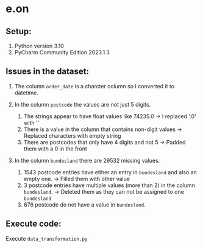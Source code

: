 # e.on

## Setup:

1. Python version 3.10
2. PyCharm Community Edition 2023.1.3


## Issues in the dataset:

1. The column `order_date` is a charcter column so I converted it to datetime.
2. In the column `postcode` the values are not just 5 digits.
   1. The strings appear to have float values like 74235.0 -> I replaced '.0' with ''
   2. There is a value in the column that contains non-digit values -> Replaced characters with empty string 
   3. There are postcodes that only have 4 digits and not 5 -> Padded them with a 0 in the front

3. In the column `bundesland` there are 29532 missing values.
   1. 1543 postcode entries have either an entry in `bundesland` and also an empty one. -> Filled them with other value
   2. 3 postcode entries have multiple values (more than 2) in the column `bundesland`. -> Deleted them as they can not be assigned to one `bundesland`
   3. 676 postcode do not have a value in `bundesland`.
 
## Execute code:
Execute `data_transformation.py`